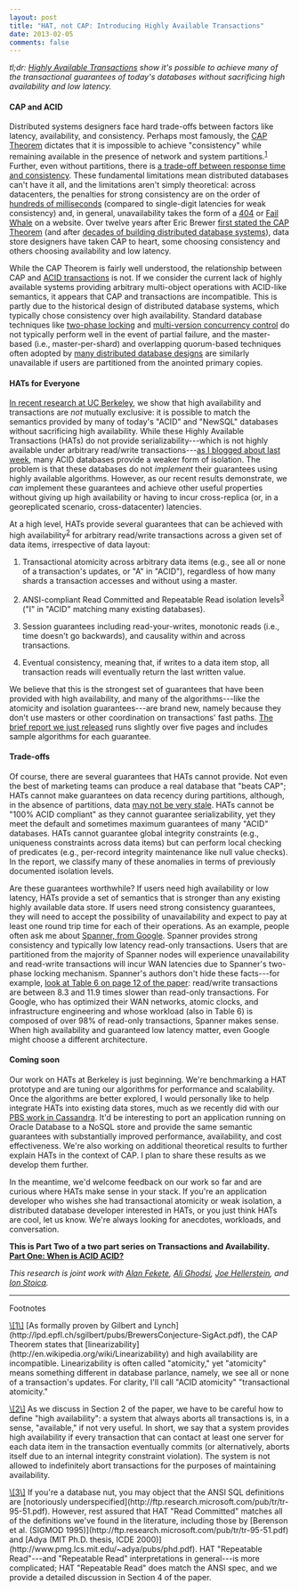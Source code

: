```yaml
---
layout: post
title: "HAT, not CAP: Introducing Highly Available Transactions"
date: 2013-02-05
comments: false
---
```


*tl;dr: [Highly Available
 Transactions](http://arxiv.org/pdf/1302.0309.pdf) show it's
 possible to achieve many of the transactional guarantees of today's
 databases without sacrificing high availability and low latency.*

#### CAP and ACID

Distributed systems designers face hard trade-offs between factors
like latency, availability, and consistency. Perhaps most famously,
the [CAP Theorem](http://en.wikipedia.org/wiki/CAP_theorem) dictates
that it is impossible to achieve "consistency" while remaining
available in the presence of network and system partitions.<sup><a
class="no-decorate" href="#cap-note">1</a></sup> Further, even without
partitions, there is [a trade-off between response time and
consistency](http://dbmsmusings.blogspot.com/2010/04/problems-with-cap-and-yahoos-little.html). These
fundamental limitations mean distributed databases can't have it all,
and the limitations aren't simply theoretical: across datacenters, the
penalties for strong consistency are on the order of [hundreds of
milliseconds](http://highscalability.com/numbers-everyone-should-know)
(compared to single-digit latencies for weak consistency) and, in
general, unavailability takes the form of a
[404](http://en.wikipedia.org/wiki/HTTP_404) or [Fail
Whale](http://www.whatisfailwhale.info/) on a website. Over twelve
years after Eric Brewer [first stated the CAP
Theorem](http://www.eecs.berkeley.edu/~brewer/cs262b-2004/PODC-keynote.pdf)
(and after [decades of building distributed database
systems](http://www.rfc-editor.org/rfc/rfc677.txt)), data store
designers have taken CAP to heart, some choosing consistency and
others choosing availability and low latency.

While the CAP Theorem is fairly well understood, the relationship
between CAP and [ACID transactions](http://en.wikipedia.org/wiki/ACID)
is not. If we consider the current lack of highly available systems
providing arbitrary multi-object operations with ACID-like semantics,
it appears that CAP and transactions are incompatible. This is partly
due to the historical design of distributed database systems, which
typically chose consistency over high availability. Standard database
techniques like [two-phase
locking](http://en.wikipedia.org/wiki/Two-phase_locking) and
[multi-version concurrency
control](http://research.microsoft.com/en-us/people/philbe/chapter4.pdf)
do not typically perform well in the event of partial failure, and the
master-based (i.e., master-per-shard) and overlapping quorum-based
techniques often adopted by [many distributed database
designs](http://research.microsoft.com/en-us/people/philbe/chapter8.pdf)
are similarly unavailable if users are partitioned from the anointed
primary copies.

#### HATs for Everyone

[In recent research at UC Berkeley](http://arxiv.org/pdf/1302.0309.pdf),
we show that high availability and transactions are *not* mutually
exclusive: it is possible to match the semantics provided by many of
today's "ACID" and "NewSQL" databases without sacrificing high
availability. While these Highly Available Transactions (HATs) do not
provide serializability---which is not highly available under
arbitrary read/write transactions---[as I blogged about last
week]({{site.baseurl}}/when-is-acid-acid-rarely/), many ACID databases
provide a weaker form of isolation. The problem is that these
databases do not *implement* their guarantees using highly available
algorithms. However, as our recent results demonstrate, we *can*
implement these guarantees and achieve other useful properties without
giving up high availability or having to incur cross-replica (or, in a
georeplicated scenario, cross-datacenter) latencies.

At a high level, HATs provide several guarantees that can be achieved
with high availability<sup><a class="no-decorate"
href="#availability-note">2</a></sup> for arbitrary read/write
transactions across a given set of data items, irrespective of data
layout:

1. Transactional atomicity across arbitrary data items (e.g., see all
or none of a transaction's updates, or "A" in "ACID"), regardless of
how many shards a transaction accesses and without using a master.

2. ANSI-compliant Read Committed and Repeatable Read isolation levels<sup><a class="no-decorate"
href="#ansi-note">3</a></sup>
("I" in "ACID" matching many existing databases).

3. Session guarantees including read-your-writes, monotonic reads
(i.e., time doesn't go backwards), and causality within and across
transactions.

4. Eventual consistency, meaning that, if writes to a data item stop,
all transaction reads will eventually return the last written value.

We believe that this is the strongest set of guarantees that have been
provided with high availability, and many of the algorithms---like the
atomicity and isolation guarantees---are brand new, namely because
they don't use masters or other coordination on transactions' fast
paths. [The brief report we just released](http://arxiv.org/abs/1302.0309)
runs slightly over five pages and includes sample algorithms for each
guarantee.

#### Trade-offs

Of course, there are several guarantees that HATs cannot provide. Not
even the best of marketing teams can produce a real database that
"beats CAP"; HATs cannot make guarantees on data recency during
partitions, although, in the absence of partitions, data [may not be
very stale](http://pbs.cs.berkeley.edu/#demo). HATs cannot be "100%
ACID compliant" as they cannot guarantee serializability, yet they
meet the default and sometimes maximum guarantees of many "ACID"
databases. HATs cannot guarantee global integrity constraints
(e.g., uniqueness constraints across data items) but can perform local
checking of predicates (e.g., per-record integrity maintenance like
null value checks). In the report, we classify many of these anomalies
in terms of previously documented isolation levels.

Are these guarantees worthwhile? If users need high availability or
low latency, HATs provide a set of semantics that is stronger than any
existing highly available data store. If users need strong consistency
guarantees, they will need to accept the possibility of unavailability
and expect to pay at least one round trip time for each of their
operations. As an example, people often ask me about [Spanner, from
Google](http://www.wired.com/wiredenterprise/2012/11/google-spanner-time/). Spanner
provides strong consistency and typically low latency read-only
transactions. Users that are partitioned from the majority of Spanner
nodes will experience unavailability and read-write transactions will
incur WAN latencies due to Spanner's two-phase locking
mechanism. Spanner's authors don't hide these facts---for example,
[look at Table 6 on page 12 of the
paper](http://static.googleusercontent.com/external_content/untrusted_dlcp/research.google.com/en/us/archive/spanner-osdi2012.pdf):
read/write transactions are between 8.3 and 11.9 times slower than
read-only transactions. For Google, who has optimized their WAN
networks, atomic clocks, and infrastructure engineering and whose
workload (also in Table 6) is composed of over 98% of read-only
transactions, Spanner makes sense. When high availability and
guaranteed low latency matter, even Google might choose a different
architecture.

#### Coming soon

Our work on HATs at Berkeley is just beginning. We're benchmarking a
HAT prototype and are tuning our algorithms for performance and
scalability. Once the algorithms are better explored, I would
personally like to help integrate HATs into existing data stores, much
as we recently did with our [PBS work in
Cassandra]({{site.baseurl}}/using-pbs-in-cassandra-1.2.0/). It'd be
interesting to port an application running on Oracle Database to a
NoSQL store and provide the same semantic guarantees with
substantially improved performance, availability, and cost
effectiveness. We're also working on additional theoretical results to
further explain HATs in the context of CAP. I plan to share these
results as we develop them further.

In the meantime, we'd welcome feedback on our work so far and are
curious where HATs make sense in your stack. If you're an application
developer who wishes she had transactional atomicity or weak
isolation, a distributed database developer interested in HATs, or you
just think HATs are cool, let us know. We're always looking for
anecdotes, workloads, and conversation.

**This is Part Two of a two part series on Transactions and
Availability.<br> [Part One: When is ACID
ACID?]({{site.baseurl}}/when-is-acid-acid-rarely/)**

*This research is joint work with [Alan
 Fekete](http://www.cs.usyd.edu.au/~fekete), [Ali
 Ghodsi](http://www.cs.berkeley.edu/~alig/), [Joe
 Hellerstein](http://db.cs.berkeley.edu/jmh/), and [Ion
 Stoica](http://www.cs.berkeley.edu/~istoica/).*

<hr>
<span id="footnotetitle">Footnotes</span>

<p><span class="footnote" id="cap-note" markdown="1"><a
class="no-decorate" href="#cap-note">\[1\]</a>&nbsp;[As formally
proven by Gilbert and
Lynch](http://lpd.epfl.ch/sgilbert/pubs/BrewersConjecture-SigAct.pdf),
the CAP Theorem states that
[linearizability](http://en.wikipedia.org/wiki/Linearizability) and
high availability are incompatible. Linearizability is often called
"atomicity," yet "atomicity" means something different in database
parlance, namely, we see all or none of a transaction's updates. For
clarity, I'll call "ACID atomicity" "transactional atomicity."</span></p>

<p><span class="footnote" id="availability-note" markdown="2"><a
class="no-decorate" href="#availability-note">\[2\]</a>&nbsp;As we
discuss in Section 2 of the paper, we have to be careful how to define
"high availability": a system that always aborts all transactions is,
in a sense, "available," if not very useful. In short, we say that a
system provides high availability if every transaction that can
contact at least one server for each data item in the transaction
eventually commits (or alternatively, aborts itself due to an internal
integrity constraint violation). The system is not allowed to
indefinitely abort transactions for the purposes of maintaining
availability.</span></p>

<p><span class="footnote" id="ansi-note" markdown="3"><a
class="no-decorate" href="#ansi-note">\[3\]</a>&nbsp;If you're a
database nut, you may object that the ANSI SQL definitions are
[notoriously
underspecified](http://ftp.research.microsoft.com/pub/tr/tr-95-51.pdf). However,
rest assured that HAT "Read Committed" matches all of the definitions
we've found in the literature, including those by [Berenson et
al. (SIGMOD
1995)](http://ftp.research.microsoft.com/pub/tr/tr-95-51.pdf) and
[Adya (MIT Ph.D. thesis, ICDE
2000)](http://www.pmg.lcs.mit.edu/~adya/pubs/phd.pdf). HAT "Repeatable
Read"---and "Repeatable Read" interpretations in general---is more
complicated; HAT "Repeatable Read" does match the ANSI spec, and we
provide a detailed discussion in Section 4 of the paper.</span></p>